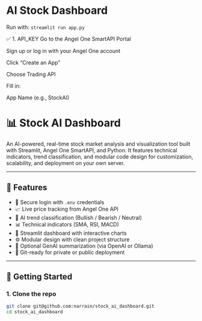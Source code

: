 # AI Stock Dashboard

Run with: `streamlit run app.py`

✅ 1. API_KEY
Go to the Angel One SmartAPI Portal

Sign up or log in with your Angel One account

Click “Create an App”

Choose Trading API

Fill in:

App Name (e.g., StockAI)

# 📊 Stock AI Dashboard

An AI-powered, real-time stock market analysis and visualization tool built with Streamlit, Angel One SmartAPI, and Python. It features technical indicators, trend classification, and modular code design for customization, scalability, and deployment on your own server.

---

## 🧩 Features

- 🔐 Secure login with `.env` credentials
- 📈 Live price tracking from Angel One API
- 🧠 AI trend classification (Bullish / Bearish / Neutral)
- 📊 Technical indicators (SMA, RSI, MACD)
- 📜 Streamlit dashboard with interactive charts
- ⚙️ Modular design with clean project structure
- 💾 Optional GenAI summarization (via OpenAI or Ollama)
- 🐧 Git-ready for private or public deployment

---

## 🚀 Getting Started

### 1. Clone the repo

```bash
git clone git@github.com:narrain/stock_ai_dashboard.git
cd stock_ai_dashboard
